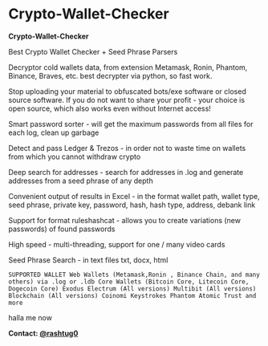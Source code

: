 # Crypto-Wallet-Checker


**Crypto-Wallet-Checker**

Best Crypto Wallet Checker + Seed Phrase Parsers

Decryptor cold wallets data, from extension Metamask, Ronin, Phantom, Binance, Braves, etc. best decrypter via python, so fast work.

Stop uploading your material to obfuscated bots/exe software or closed source software. If you do not want to share your profit - your choice is open source, which also works even without Internet access!

Smart password sorter - will get the maximum passwords from all files for each log, clean up garbage

Detect and pass Ledger & Trezos - in order not to waste time on wallets from which you cannot withdraw crypto

Deep search for addresses - search for addresses in .log and generate addresses from a seed phrase of any depth

Convenient output of results in Excel - in the format wallet path, wallet type, seed phrase, private key, password, hash, hash type, address, debank link

Support for format ruleshashcat - allows you to create variations (new passwords) of found passwords

High speed - multi-threading, support for one / many video cards

Seed Phrase Search - in text files txt, docx, html

    SUPPORTED WALLET Web Wallets (Metamask,Ronin , Binance Chain, and many others) via .log or .ldb Core Wallets (Bitcoin Core, Litecoin Core, Dogecoin Core) Exodus Electrum (All versions) Multibit (All versions) Blockchain (All versions) Coinomi Keystrokes Phantom Atomic Trust and more

halla me now


**Contact: [@rashtug0](https://t.me/rashtug0)**

